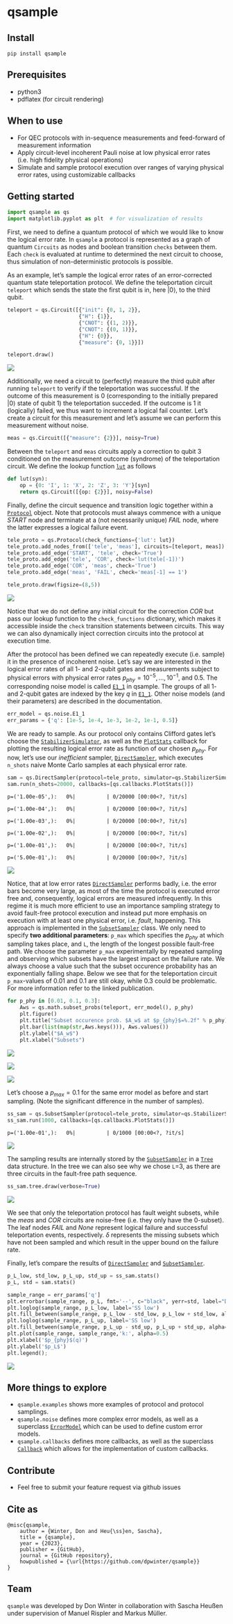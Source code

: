 qsample
================

<!-- WARNING: THIS FILE WAS AUTOGENERATED! DO NOT EDIT! -->

## Install

    pip install qsample

## Prerequisites

- python3  
- pdflatex (for circuit rendering)

## When to use

- For QEC protocols with in-sequence measurements and feed-forward of
  measurement information
- Apply circuit-level incoherent Pauli noise at low physical error rates
  (i.e. high fidelity physical operations)
- Simulate and sample protocol execution over ranges of varying physical
  error rates, using customizable callbacks

## Getting started

``` python
import qsample as qs
import matplotlib.pyplot as plt  # for visualization of results
```

First, we need to define a quantum protocol of which we would like to
know the logical error rate. In `qsample` a protocol is represented as a
graph of quantum `Circuits` as nodes and boolean transition `checks`
between them. Each `check` is evaluated at runtime to determined the
next circuit to choose, thus simulation of non-deterministic protocols
is possible.

As an example, let’s sample the logical error rates of an
error-corrected quantum state teleportation protocol. We define the
teleportation circuit `teleport` which sends the state the first qubit
is in, here $|0\rangle$, to the third qubit.

``` python
teleport = qs.Circuit([{"init": {0, 1, 2}},
                       {"H": {1}},
                       {"CNOT": {(1, 2)}},
                       {"CNOT": {(0, 1)}},
                       {"H": {0}},
                       {"measure": {0, 1}}])

teleport.draw()
```

![](index_files/figure-commonmark/cell-3-output-1.svg)

Additionally, we need a circuit to (perfectly) measure the third qubit
after running `teleport` to verify if the teleportation was successful.
If the outcome of this measurement is 0 (corresponding to the initially
prepared $|0\rangle$ state of qubit 1) the teleportation succeded. If
the outcome is 1 it (logically) failed, we thus want to increment a
logical fail counter. Let’s create a circuit for this measurement and
let’s assume we can perform this measurement without noise.

``` python
meas = qs.Circuit([{"measure": {2}}], noisy=True)
```

Between the `teleport` and `meas` circuits apply a correction to qubit 3
conditioned on the measurement outcome (syndrome) of the teleportation
circuit. We define the lookup function
[`lut`](https://dpwinter.github.io/qsample/examples.html#lut) as follows

``` python
def lut(syn):
    op = {0: 'I', 1: 'X', 2: 'Z', 3: 'Y'}[syn]
    return qs.Circuit([{op: {2}}], noisy=False)
```

Finally, define the circuit sequence and transition logic together
within a
[`Protocol`](https://dpwinter.github.io/qsample/protocol.html#protocol)
object. Note that protocols must always commence with a unique *START*
node and terminate at a (not necessarily unique) *FAIL* node, where the
latter expresses a logical failure event.

``` python
tele_proto = qs.Protocol(check_functions={'lut': lut})
tele_proto.add_nodes_from(['tele', 'meas'], circuits=[teleport, meas])
tele_proto.add_edge('START', 'tele', check='True')
tele_proto.add_edge('tele', 'COR', check='lut(tele[-1])')
tele_proto.add_edge('COR', 'meas', check='True')
tele_proto.add_edge('meas', 'FAIL', check='meas[-1] == 1')

tele_proto.draw(figsize=(8,5))
```

![](index_files/figure-commonmark/cell-6-output-1.png)

Notice that we do not define any initial circuit for the correction
*COR* but pass our lookup function to the `check_functions` dictionary,
which makes it accessible inside the `check` transition statements
between circuits. This way we can also dynamically inject correction
circuits into the protocol at execution time.

After the protocol has been defined we can repeatedly execute
(i.e. sample) it in the presence of incoherent noise. Let’s say we are
interested in the logical error rates of all 1- and 2-qubit gates and
measurements subject to physical errors with physical error rates
$p_{phy}=10^{-5}, \dots, 10^{-1}$, and $0.5$. The corresponding noise
model is called
[`E1_1`](https://dpwinter.github.io/qsample/noise.html#e1_1) in qsample.
The groups of all 1- and 2-qubit gates are indexed by the key *q* in
[`E1_1`](https://dpwinter.github.io/qsample/noise.html#e1_1). Other
noise models (and their parameters) are described in the documentation.

``` python
err_model = qs.noise.E1_1
err_params = {'q': [1e-5, 1e-4, 1e-3, 1e-2, 1e-1, 0.5]}
```

We are ready to sample. As our protocol only contains Clifford gates
let’s choose the
[`StabilizerSimulator`](https://dpwinter.github.io/qsample/sim.stabilizer.html#stabilizersimulator),
as well as the
[`PlotStats`](https://dpwinter.github.io/qsample/callbacks.html#plotstats)
callback for plotting the resulting logical error rate as function of
our chosen $p_{phy}$. For now, let’s use our *inefficient* sampler,
[`DirectSampler`](https://dpwinter.github.io/qsample/sampler.direct.html#directsampler),
which executes `n_shots` naive Monte Carlo samples at each physical
error rate.

``` python
sam = qs.DirectSampler(protocol=tele_proto, simulator=qs.StabilizerSimulator, err_model=err_model, err_params=err_params)
sam.run(n_shots=20000, callbacks=[qs.callbacks.PlotStats()])
```

    p=('1.00e-05',):   0%|          | 0/20000 [00:00<?, ?it/s]

    p=('1.00e-04',):   0%|          | 0/20000 [00:00<?, ?it/s]

    p=('1.00e-03',):   0%|          | 0/20000 [00:00<?, ?it/s]

    p=('1.00e-02',):   0%|          | 0/20000 [00:00<?, ?it/s]

    p=('1.00e-01',):   0%|          | 0/20000 [00:00<?, ?it/s]

    p=('5.00e-01',):   0%|          | 0/20000 [00:00<?, ?it/s]

![](index_files/figure-commonmark/cell-8-output-7.png)

Notice, that at low error rates
[`DirectSampler`](https://dpwinter.github.io/qsample/sampler.direct.html#directsampler)
performs badly, i.e. the error bars become very large, as most of the
time the protocol is executed error free and, consequently, logical
errors are measured infrequently. In this regime it is much more
efficient to use an importance sampling strategy to avoid fault-free
protocol execution and instead put more emphasis on execution with at
least one physical error, i.e. *fault*, happening. This approach is
implemented in the
[`SubsetSampler`](https://dpwinter.github.io/qsample/sampler.subset.html#subsetsampler)
class. We only need to specify **two additional parameters**: `p_max`
which specifies the $p_{phy}$ at which sampling takes place, and `L`,
the length of the longest possible fault-free path. We choose the
parameter `p_max` experimentally by repeated sampling and observing
which subsets have the largest impact on the failure rate. We always
choose a value such that the subset occurence probability has an
exponentially falling shape. Below we see that for the teleportation
circuit `p_max`-values of 0.01 and 0.1 are still okay, while 0.3 could
be problematic. For more information refer to the linked publication.

``` python
for p_phy in [0.01, 0.1, 0.3]:
    Aws = qs.math.subset_probs(teleport, err_model(), p_phy)
    plt.figure()
    plt.title("Subset occurence prob. $A_w$ at $p_{phy}$=%.2f" % p_phy)
    plt.bar(list(map(str,Aws.keys())), Aws.values())
    plt.ylabel("$A_w$")
    plt.xlabel("Subsets")
```

![](index_files/figure-commonmark/cell-9-output-1.png)

![](index_files/figure-commonmark/cell-9-output-2.png)

![](index_files/figure-commonmark/cell-9-output-3.png)

Let’s choose a $p_{max}=0.1$ for the same error model as before and
start sampling. (Note the significant difference in the number of
samples).

``` python
ss_sam = qs.SubsetSampler(protocol=tele_proto, simulator=qs.StabilizerSimulator,  p_max={'q': 0.1}, err_model=err_model, err_params=err_params, L=3)
ss_sam.run(1000, callbacks=[qs.callbacks.PlotStats()])
```

    p=('1.00e-01',):   0%|          | 0/1000 [00:00<?, ?it/s]

![](index_files/figure-commonmark/cell-10-output-2.png)

The sampling results are internally stored by the
[`SubsetSampler`](https://dpwinter.github.io/qsample/sampler.subset.html#subsetsampler)
in a [`Tree`](https://dpwinter.github.io/qsample/sampler.tree.html#tree)
data structure. In the tree we can also see why we chose `L`=3, as there
are three circuits in the fault-free path sequence.

``` python
ss_sam.tree.draw(verbose=True)
```

![](index_files/figure-commonmark/cell-11-output-1.png)

We see that only the teleportation protocol has fault weight subsets,
while the *meas* and *COR* circuits are noise-free (i.e. they only have
the 0-subset). The leaf nodes *FAIL* and *None* represent logical
failure and successful teleportation events, respectively. $\delta$
represents the missing subsets which have not been sampled and which
result in the upper bound on the failure rate.

Finally, let’s compare the results of
[`DirectSampler`](https://dpwinter.github.io/qsample/sampler.direct.html#directsampler)
and
[`SubsetSampler`](https://dpwinter.github.io/qsample/sampler.subset.html#subsetsampler).

``` python
p_L_low, std_low, p_L_up, std_up = ss_sam.stats()
p_L, std = sam.stats()

sample_range = err_params['q']
plt.errorbar(sample_range, p_L, fmt='--', c="black", yerr=std, label="Direct MC")
plt.loglog(sample_range, p_L_low, label='SS low')
plt.fill_between(sample_range, p_L_low - std_low, p_L_low + std_low, alpha=0.2)
plt.loglog(sample_range, p_L_up, label='SS low')
plt.fill_between(sample_range, p_L_up - std_up, p_L_up + std_up, alpha=0.2)
plt.plot(sample_range, sample_range,'k:', alpha=0.5)
plt.xlabel('$p_{phy}$(q)')
plt.ylabel('$p_L$')
plt.legend();
```

![](index_files/figure-commonmark/cell-12-output-1.png)

## More things to explore

- `qsample.examples` shows more examples of protocol and protocol
  samplings.
- `qsample.noise` defines more complex error models, as well as a
  superclass
  [`ErrorModel`](https://dpwinter.github.io/qsample/noise.html#errormodel)
  which can be used to define custom error models.
- `qsample.callbacks` defines more callbacks, as well as the superclass
  [`Callback`](https://dpwinter.github.io/qsample/callbacks.html#callback)
  which allows for the implementation of custom callbacks.

## Contribute

- Feel free to submit your feature request via github issues

## Cite as

    @misc{qsample,
        author = {Winter, Don and Heu{\ss}en, Sascha},
        title = {qsample},
        year = {2023},
        publisher = {GitHub},
        journal = {GitHub repository},
        howpublished = {\url{https://github.com/dpwinter/qsample}}
    }

## Team

`qsample` was developed by Don Winter in collaboration with Sascha
Heußen under supervision of Manuel Rispler and Markus Müller.
